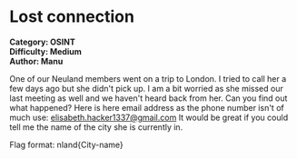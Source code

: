 # Lost connection

**Category: OSINT <br>
Difficulty: Medium <br>
Author: Manu**

One of our Neuland members went on a trip to London. I tried to call her a few days ago but she didn't pick up. I am a bit worried as she missed our last meeting as well and we haven't heard back from her.
Can you find out what happened? Here is here email address as the phone number isn't of much use: elisabeth.hacker1337@gmail.com
It would be great if you could tell me the name of the city she is currently in.

Flag format: nland{City-name}
